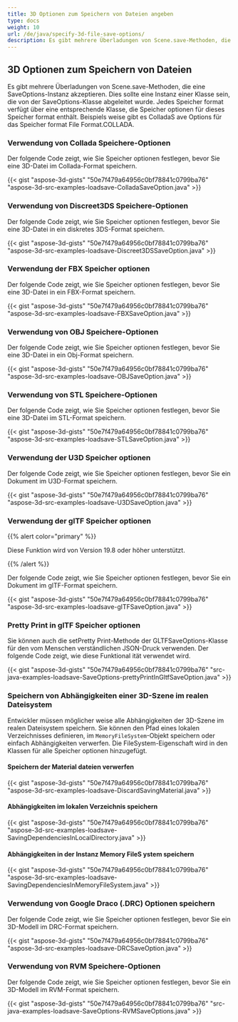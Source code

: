 ```yaml
---
title: 3D Optionen zum Speichern von Dateien angeben
type: docs
weight: 10
url: /de/java/specify-3d-file-save-options/
description: Es gibt mehrere Überladungen von Scene.save-Methoden, die eine SaveOptions-Instanz akzeptieren.
---
```

##  **3D Optionen zum Speichern von Dateien**
Es gibt mehrere Überladungen von Scene.save-Methoden, die eine SaveOptions-Instanz akzeptieren. Dies sollte eine Instanz einer Klasse sein, die von der SaveOptions-Klasse abgeleitet wurde. Jedes Speicher format verfügt über eine entsprechende Klasse, die Speicher optionen für dieses Speicher format enthält. Beispiels weise gibt es ColladaS ave Options für das Speicher format File Format.COLLADA.
###  **Verwendung von Collada Speichere-Optionen**
Der folgende Code zeigt, wie Sie Speicher optionen festlegen, bevor Sie eine 3D-Datei im Collada-Format speichern.

{{< gist "aspose-3d-gists" "50e7f479a64956c0bf78841c0799ba76" "aspose-3d-src-examples-loadsave-ColladaSaveOption.java" >}}
###  **Verwendung von Discreet3DS Speichere-Optionen**
Der folgende Code zeigt, wie Sie Speicher optionen festlegen, bevor Sie eine 3D-Datei in ein diskretes 3DS-Format speichern.

{{< gist "aspose-3d-gists" "50e7f479a64956c0bf78841c0799ba76" "aspose-3d-src-examples-loadsave-Discreet3DSSaveOption.java" >}}
###  **Verwendung der FBX Speicher optionen**
Der folgende Code zeigt, wie Sie Speicher optionen festlegen, bevor Sie eine 3D-Datei in ein FBX-Format speichern.

{{< gist "aspose-3d-gists" "50e7f479a64956c0bf78841c0799ba76" "aspose-3d-src-examples-loadsave-FBXSaveOption.java" >}}
###  **Verwendung von OBJ Speichere-Optionen**
Der folgende Code zeigt, wie Sie Speicher optionen festlegen, bevor Sie eine 3D-Datei in ein Obj-Format speichern.

{{< gist "aspose-3d-gists" "50e7f479a64956c0bf78841c0799ba76" "aspose-3d-src-examples-loadsave-OBJSaveOption.java" >}}
###  **Verwendung von STL Speichere-Optionen**
Der folgende Code zeigt, wie Sie Speicher optionen festlegen, bevor Sie eine 3D-Datei im STL-Format speichern.

{{< gist "aspose-3d-gists" "50e7f479a64956c0bf78841c0799ba76" "aspose-3d-src-examples-loadsave-STLSaveOption.java" >}}
###  **Verwendung der U3D Speicher optionen**
Der folgende Code zeigt, wie Sie Speicher optionen festlegen, bevor Sie ein Dokument im U3D-Format speichern.

{{< gist "aspose-3d-gists" "50e7f479a64956c0bf78841c0799ba76" "aspose-3d-src-examples-loadsave-U3DSaveOption.java" >}}
###  **Verwendung der glTF Speicher optionen**
{{% alert color="primary" %}} 

Diese Funktion wird von Version 19.8 oder höher unterstützt.

{{% /alert %}} 



Der folgende Code zeigt, wie Sie Speicher optionen festlegen, bevor Sie ein Dokument im glTF-Format speichern.

{{< gist "aspose-3d-gists" "50e7f479a64956c0bf78841c0799ba76" "aspose-3d-src-examples-loadsave-glTFSaveOption.java" >}}
###  **Pretty Print in glTF Speicher optionen**
Sie können auch die setPretty Print-Methode der GLTFSaveOptions-Klasse für den vom Menschen verständlichen JSON-Druck verwenden. Der folgende Code zeigt, wie diese Funktional ität verwendet wird.

{{< gist "aspose-3d-gists" "50e7f479a64956c0bf78841c0799ba76" "src-java-examples-loadsave-SaveOptions-prettyPrintInGltfSaveOption.java" >}}
###  **Speichern von Abhängigkeiten einer 3D-Szene im realen Dateisystem**
Entwickler müssen möglicher weise alle Abhängigkeiten der 3D-Szene im realen Dateisystem speichern. Sie können den Pfad eines lokalen Verzeichnisses definieren, im `MemoryFileSystem`-Objekt speichern oder einfach Abhängigkeiten verwerfen. Die FileSystem-Eigenschaft wird in den Klassen für alle Speicher optionen hinzugefügt.
####  **Speichern der Material dateien verwerfen**
{{< gist "aspose-3d-gists" "50e7f479a64956c0bf78841c0799ba76" "aspose-3d-src-examples-loadsave-DiscardSavingMaterial.java" >}}
####  **Abhängigkeiten im lokalen Verzeichnis speichern**
{{< gist "aspose-3d-gists" "50e7f479a64956c0bf78841c0799ba76" "aspose-3d-src-examples-loadsave-SavingDependenciesInLocalDirectory.java" >}}
####  **Abhängigkeiten in der Instanz Memory FileS ystem speichern**
{{< gist "aspose-3d-gists" "50e7f479a64956c0bf78841c0799ba76" "aspose-3d-src-examples-loadsave-SavingDependenciesInMemoryFileSystem.java" >}}
###  **Verwendung von Google Draco (.DRC) Optionen speichern**
Der folgende Code zeigt, wie Sie Speicher optionen festlegen, bevor Sie ein 3D-Modell im DRC-Format speichern.

{{< gist "aspose-3d-gists" "50e7f479a64956c0bf78841c0799ba76" "aspose-3d-src-examples-loadsave-DRCSaveOption.java" >}}
###  **Verwendung von RVM Speichere-Optionen**
Der folgende Code zeigt, wie Sie Speicher optionen festlegen, bevor Sie ein 3D-Modell im RVM-Format speichern.

{{< gist "aspose-3d-gists" "50e7f479a64956c0bf78841c0799ba76" "src-java-examples-loadsave-SaveOptions-RVMSaveOptions.java" >}}
